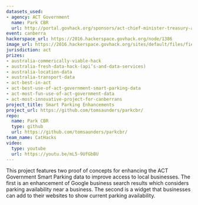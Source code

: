 ```yaml
---
datasets_used:
- agency: ACT Government
  name: Park CBR
  url: http://portal.govhack.org/sponsors/act-chief-minister-treasury-and-economic-development-directorate.html
event: canberra
hackerspace_url: https://2016.hackerspace.govhack.org/node/1386
image_url: https://2016.hackerspace.govhack.org/sites/default/files/field/image/619681c5-ffc4-43fe-b5d5-05aae8a2f3a5.jpeg
jurisdiction: act
prizes:
- australia-commerically-viable-hack
- australia-fresh-data-hack-(api’s-and-data-services)
- australia-location-data
- australia-transport-data
- act-best-in-act
- act-best-use-of-act-government-smart-parking-data
- act-most-fun-use-of-act-government-data
- act-most-innovative-project-for-canberrans
project_title: Smart Parking Enhancements
project_url: https://github.com/tomsaunders/parkcbr/
repo:
  name: Park CBR
  type: github
  url: https://github.com/tomsaunders/parkcbr/
team_name: CatHacks
video:
  type: youtube
  url: https://youtu.be/mL5-9UfGbBU
---
```


This project features two proof of concepts for enhancing the ACT Government Smart Parking data to improve access to local businesses. The first is an enhancement of Google business search results which considers parking availability near a business. The second is a widget that businesses can add to their websites to show current parking availability.